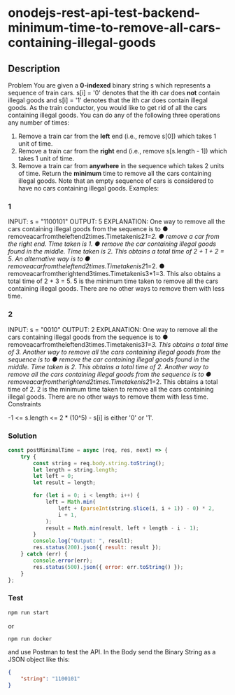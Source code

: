 # onodejs-rest-api-test-backend-minimum-time-to-remove-all-cars-containing-illegal-goods

## Description

Problem
You are given a **0-indexed** binary string s which represents a sequence of train cars. s[i] = '0' denotes that the ith car does **not** contain illegal goods and s[i] = '1' denotes that the ith car does contain illegal goods.
As the train conductor, you would like to get rid of all the cars containing illegal goods. You can do any of the following three operations any number of times:

1. Remove a train car from the **left** end (i.e., remove s[0]) which takes 1 unit of time.
2. Remove a train car from the **right** end (i.e., remove s[s.length - 1]) which takes 1 unit of time.
3. Remove a train car from **anywhere** in the sequence which takes 2 units of time.
   Return the **minimum** time to remove all the cars containing illegal goods.
   Note that an empty sequence of cars is considered to have no cars containing illegal goods.
   Examples:

### 1

INPUT: s = "1100101"
OUTPUT: 5
EXPLANATION:
One way to remove all the cars containing illegal goods from the sequence is to
● removeacarfromtheleftend2times.Timetakenis2*1=2.
● remove a car from the right end. Time taken is 1.
● remove the car containing illegal goods found in the middle. Time taken is 2.
This obtains a total time of 2 + 1 + 2 = 5.
An alternative way is to
● removeacarfromtheleftend2times.Timetakenis2*1=2. ● removeacarfromtherightend3times.Timetakenis3\*1=3.
This also obtains a total time of 2 + 3 = 5.
5 is the minimum time taken to remove all the cars containing illegal goods. There are no other ways to remove them with less time.

### 2

INPUT: s = "0010"
OUTPUT: 2
EXPLANATION:
One way to remove all the cars containing illegal goods from the sequence is to
● removeacarfromtheleftend3times.Timetakenis3*1=3. This obtains a total time of 3.
Another way to remove all the cars containing illegal goods from the sequence is to ● remove the car containing illegal goods found in the middle. Time taken is 2.
This obtains a total time of 2.
Another way to remove all the cars containing illegal goods from the sequence is to ● removeacarfromtherightend2times.Timetakenis2*1=2.
This obtains a total time of 2.
2 is the minimum time taken to remove all the cars containing illegal goods. There are no other ways to remove them with less time.
Constraints

-1 <= s.length <= 2 \* (10^5) - s[i] is either '0' or '1'.

### Solution

```js
const postMinimalTime = async (req, res, next) => {
    try {
        const string = req.body.string.toString();
        let length = string.length;
        let left = 0;
        let result = length;

        for (let i = 0; i < length; i++) {
            left = Math.min(
                left + (parseInt(string.slice(i, i + 1)) - 0) * 2,
                i + 1,
            );
            result = Math.min(result, left + length - i - 1);
        }
        console.log("Output: ", result);
        res.status(200).json({ result: result });
    } catch (err) {
        console.error(err);
        res.status(500).json({ error: err.toString() });
    }
};
```

### Test

```bash
npm run start
```

or

```bash
npm run docker
```

and use Postman to test the API. In the Body send the Binary String as a JSON object like this:

```json
{
    "string": "1100101"
}
```

